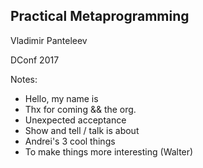 ## Practical Metaprogramming

Vladimir Panteleev

DConf 2017











Notes:

- Hello, my name is
- Thx for coming && the org.
- Unexpected acceptance
- Show and tell / talk is about
- Andrei's 3 cool things
- To make things more interesting (Walter)
